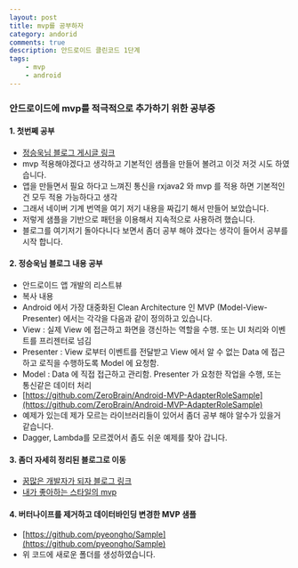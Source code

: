 ```yaml
---
layout: post
title: mvp를 공부하자 
category: andorid
comments: true
description: 안드로이드 클린코드 1단계
tags:
    - mvp
    - android
---
```




### 안드로이드에 mvp를 적극적으로 추가하기 위한 공부중

#### 1. 첫번쩨 공부
 - [정승욱님 블로그 게시글 링크](https://medium.com/@jsuch2362/adapter-누구냐-넌-data-view-2db7eff11c20#.779qihsc4)
 - mvp 적용해야겠다고 생각하고 기본적인 샘플을 만들어 볼려고 이것 저것 시도 하였습니다.
 - 앱을 만들면서 필요 하다고 느껴진 통신을 rxjava2 와 mvp 를 적용 하면 기본적인건 모두 적용 가능하다고 생각
 - 그래서 네이버 기계 번역을 여기 저기 내용을 짜깁기 해서 만들어 보았습니다.
 - 저렇게 샘플을 기반으로 패턴을 이용해서 지속적으로 사용하려 했습니다.
 - 블로그를 여기저기 돌아다니다 보면서 좀더 공부 해야 겠다는 생각이 들어서 공부를 시작 합니다.

#### 2. 정승욱님 블로그 내용 공부
 - 안드로이드 앱 개발의 리스트뷰 
 - 복사 내용 
 - Android 에서 가장 대중화된 Clean Architecture 인 MVP (Model-View-Presenter) 에서는 각각을 다음과 같이 정의하고 있습니다.
  - View : 실제 View 에 접근하고 화면을 갱신하는 역할을 수행. 또는 UI 처리와 이벤트를 프리젠터로 넘김
  - Presenter : View 로부터 이벤트를 전달받고 View 에서 알 수 없는 Data 에 접근하고 로직을 수행하도록 Model 에 요청함. 
  - Model : Data 에 직접 접근하고 관리함. Presenter 가 요청한 작업을 수행, 또는 통신같은 데이터 처리
 - [https://github.com/ZeroBrain/Android-MVP-AdapterRoleSample](https://github.com/ZeroBrain/Android-MVP-AdapterRoleSample)
  - 예제가 있는데 제가 모르는 라이브러리들이 있어서 좀더 공부 해야 알수가 있을거 같습니다.
  - Dagger, Lambda를 모르겠어서 좀도 쉬운 예제를 찾아 갑니다. 
  
#### 3. 좀더 자세히 정리된 블로그로 이동
 - [꿈많은 개발자가 되자 블로그 링크](http://thdev.tech/androiddev/2016/06/14/Android-TODO-MVP-Example.html)
 - [내가 좋아하는 스타일의 mvp ](https://github.com/antoniolg/androidmvp)

#### 4. 버터나이프를 제거하고 데이터바인딩 변경한 MVP 샘플
 -  [https://github.com/pyeongho/Sample](https://github.com/pyeongho/Sample)
 - 위 코드에 새로운 폴더를 생성하였습니다. 